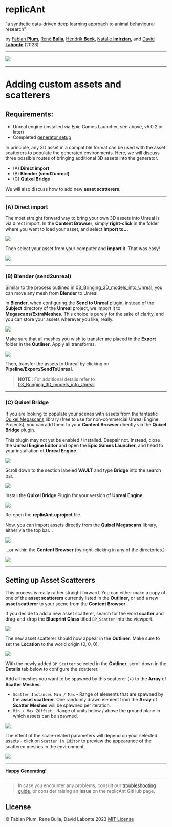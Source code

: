 # replicAnt

"a synthetic data-driven deep learning approach to animal behavioural research"

by [Fabian **Plum**](https://twitter.com/fabian_plum), 
[René **Bulla**](https://twitter.com/renebulla), 
[Hendrik **Beck**](https://twitter.com/Hendrik_Beck), 
[Natalie **Imirzian**](https://twitter.com/nimirzy), 
and [David **Labonte**](https://twitter.com/EvoBiomech) (2023)

___

![](../images/06_launch_better_together.png)

___

# Adding custom assets and scatterers

## Requirements:
* Unreal engine (installed via Epic Games Launcher, see above, v5.0.2 or later)
* Completed [generator setup](04_Generating_your_first_dataset.md)

In principle, any 3D asset in a compatible format can be used with the asset scatterers to populate the
generated environments. Here, we will discuss three possible routes of bringing additional 3D assets into
the generator.

* (A) **Direct import**
* (B) **Blender (send2unreal)**
* (C) **Quixel Bridge**

We will also discuss how to add new **asset scatterers**.

___

### (A) Direct import

The most straight forward way to bring your own 3D assets into Unreal is via direct import. In the **Content Browser**, 
simply **right-click** in the folder where you want to load your asset, and select **Import to...**

![](../images/asset_scatterers_01.PNG)

Then select your asset from your computer and **import** it. That was easy!

![](../images/asset_scatterers_02.PNG)

___

### (B) Blender (send2unreal)

Similar to the process outlined in [03_Bringing_3D_models_into_Unreal](03_Bringing_3D_models_into_Unreal_guide.md), you
can move any mesh from **Blender** to Unreal.

In **Blender**, when configuring the **Send to Unreal** plugin, instead of the **Subject** directory of the **Unreal** 
project, we import it to **Megascans/ExtraMeshes**. 
This choice is purely for the sake of clarity, and you can store your assets wherever you like, really.

![](../images/asset_scatterers_03.PNG)

Make sure that all meshes you wish to transfer are placed in the **Export** folder in the **Outliner**.
Apply all transforms.

![](../images/asset_scatterers_04.PNG)

Then, transfer the assets to Unreal by clicking on **Pipeline/Export/SendToUnreal**.

> **NOTE** : For additional details refer to 
> [03_Bringing_3D_models_into_Unreal](03_Bringing_3D_models_into_Unreal_guide.md)

___

### (C) Quixel Bridge

If you are looking to populate your scenes with assets from the fantastic
[Quixel Megascans](https://quixel.com/megascans/home) library (free to use for
non-commercial Unreal Engine Projects), you can add them to your **Content Browser** directly via the **Quixel Bridge** plugin.

This plugin may not yet be enabled / installed. Despair not. Instead, close the **Unreal Engine Editor** and open the **Epic Games 
Launcher**, and head to your installation of **Unreal Engine**.

![](../images/asset_scatterers_quixel_bridge_01.PNG)

Scroll down to the section labeled **VAULT** and type **Bridge** into the search bar.

![](../images/asset_scatterers_quixel_bridge_02.PNG)

Install the **Quixel Bridge** Plugin for your version of **Unreal Engine**.

![](../images/asset_scatterers_quixel_bridge_03.PNG)

Re-open the **replicAnt.uproject** file.

Now, you can import assets directly from the **Quixel Megascans** library, either via the top bar...

![](../images/asset_scatterers_quixel_bridge_04.PNG)

...or within the **Content Browser** (by right-clicking in any of the directories.)

![](../images/asset_scatterers_quixel_bridge_04_b.PNG)

___

## Setting up Asset Scatterers

This process is really rather straight forward. You can either make a copy of one of the **asset scatterers** currently
listed in the **Outliner**, or add a new **asset scatterer** to your scene from the **Content Browser**.

If you decide to add a new asset scatterer, search for the word **scatter** and drag-and-drop the **Blueprint Class**
titled ```BP_Scatter``` into the viewport.

![](../images/asset_scatterers_05.PNG)

The new asset scatterer should now appear in the **Outliner**.
Make sure to set the **Location** to the world origin (0, 0, 0).

![](../images/asset_scatterers_06.PNG)

With the newly added ```BP_Scatter``` selected in the **Outliner**, scroll down in the **Details** tab below to
configure the scatterer. 

Add all meshes you want to be spawned by this scatterer (**+**) to the **Array** of **Scatter Meshes**.

* ```Scatter Instances Min / Max``` - Range of elements that are spawned by the **asset scatterer**. One randomly drawn 
element from the **Array** of **Scatter Meshes** will be spawned per iteration.
* ```Min / Max ZOffset``` - Range of units below / above the ground plane in which assets can be spawned.

![](../images/asset_scatterers_07.PNG)

The effect of the scale-related parameters will depend on your selected assets - click on ```Scatter in Editor``` to
preview the appearance of the scattered meshes in the environment.

![](../images/asset_scatterers_08.PNG)

___

**Happy Generating!**

___

> In case you encounter any problems, consult our [troubleshooting guide](troubleshooting.md), or consider raising an
> **issue** on the replicAnt GitHub page.
 
## License
© Fabian Plum, Rene Bulla, David Labonte 2023
[MIT License](https://choosealicense.com/licenses/mit/)


